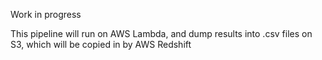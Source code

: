 Work in progress

This pipeline will run on AWS Lambda, and dump results into .csv files on S3, which will be copied in by AWS Redshift